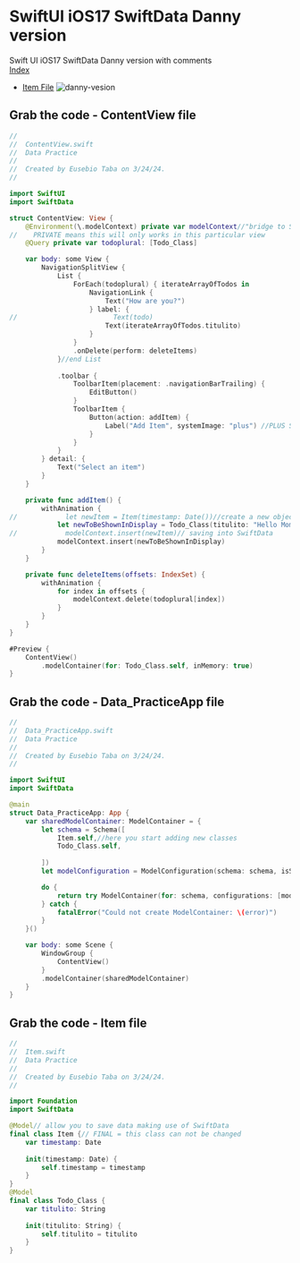 # SwiftUI iOS17 SwiftData Danny version
Swift UI iOS17 SwiftData Danny version with comments<br>
[Index](https://github.com/danielurra/Swift-UI-iOS17-Swift-Data-Danny-version#swiftui-ios17-swiftdata-danny-version)
 * [Item File](https://github.com/danielurra/Swift-UI-iOS17-Swift-Data-Danny-version/tree/main#grab-the-code---item-file)
![danny-vesion](https://github.com/danielurra/Swift-UI-iOS17-Swift-Data-Danny-version/assets/51704179/7eadf6ab-96b2-4274-8e14-6c1f0e6a0794)<br>
## Grab the code - ContentView file
```swift
//
//  ContentView.swift
//  Data Practice
//
//  Created by Eusebio Taba on 3/24/24.
//

import SwiftUI
import SwiftData

struct ContentView: View {
    @Environment(\.modelContext) private var modelContext//"bridge to SwiftData"
//    PRIVATE means this will only works in this particular view
    @Query private var todoplural: [Todo_Class]

    var body: some View {
        NavigationSplitView {
            List {
                ForEach(todoplural) { iterateArrayOfTodos in
                    NavigationLink {
                        Text("How are you?")
                    } label: {
//                        Text(todo)
                        Text(iterateArrayOfTodos.titulito)
                    }
                }
                .onDelete(perform: deleteItems)
            }//end List
            
            .toolbar {
                ToolbarItem(placement: .navigationBarTrailing) {
                    EditButton()
                }
                ToolbarItem {
                    Button(action: addItem) {
                        Label("Add Item", systemImage: "plus") //PLUS SIGN - read loud for blind people
                    }
                }
            }
        } detail: {
            Text("Select an item")
        }
    }

    private func addItem() {
        withAnimation {
//            let newItem = Item(timestamp: Date())//create a new object, instantiate class Todo
            let newToBeShownInDisplay = Todo_Class(titulito: "Hello Mommy")
//            modelContext.insert(newItem)// saving into SwiftData
            modelContext.insert(newToBeShownInDisplay)
        }
    }

    private func deleteItems(offsets: IndexSet) {
        withAnimation {
            for index in offsets {
                modelContext.delete(todoplural[index])
            }
        }
    }
}

#Preview {
    ContentView()
        .modelContainer(for: Todo_Class.self, inMemory: true)
}

```
## Grab the code - Data_PracticeApp file
```swift
//
//  Data_PracticeApp.swift
//  Data Practice
//
//  Created by Eusebio Taba on 3/24/24.
//

import SwiftUI
import SwiftData

@main
struct Data_PracticeApp: App {
    var sharedModelContainer: ModelContainer = {
        let schema = Schema([
            Item.self,//here you start adding new classes
            Todo_Class.self,
            
        ])
        let modelConfiguration = ModelConfiguration(schema: schema, isStoredInMemoryOnly: false)

        do {
            return try ModelContainer(for: schema, configurations: [modelConfiguration])
        } catch {
            fatalError("Could not create ModelContainer: \(error)")
        }
    }()

    var body: some Scene {
        WindowGroup {
            ContentView()
        }
        .modelContainer(sharedModelContainer)
    }
}

```
## Grab the code - Item file
```swift
//
//  Item.swift
//  Data Practice
//
//  Created by Eusebio Taba on 3/24/24.
//

import Foundation
import SwiftData

@Model// allow you to save data making use of SwiftData 
final class Item {// FINAL = this class can not be changed
    var timestamp: Date
    
    init(timestamp: Date) {
        self.timestamp = timestamp
    }
}
@Model
final class Todo_Class {
    var titulito: String
    
    init(titulito: String) {
        self.titulito = titulito
    }
}

```
